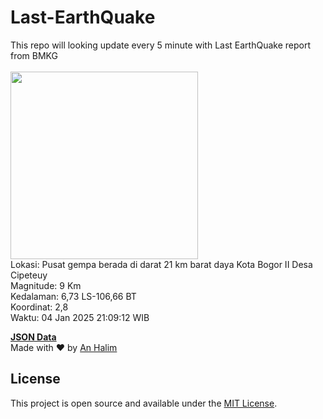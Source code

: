 # Last-EarthQuake
This repo will looking update every 5 minute with Last EarthQuake report from BMKG
<br>
<br>
<img src="undefined" width="300"/>
<br>
Lokasi: Pusat gempa berada di darat 21 km barat daya Kota Bogor  II Desa Cipeteuy <br>
Magnitude: 9 Km <br>
Kedalaman: 6,73 LS-106,66 BT <br>
Koordinat: 2,8 <br>
Waktu: 04 Jan 2025 21:09:12 WIB <br>

<a href="./data/data.json">**JSON Data**</a>
<br>
Made with ❤️ by <a href="https://github.com/an-halim">An Halim</a>
## License

This project is open source and available under the [MIT License](LICENSE).
